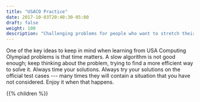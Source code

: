 ```yaml
---
title: "USACO Practice"
date: 2017-10-03T20:40:30-05:00
draft: false
weight: 100
description: "Challenging problems for people who want to stretch their understanding."
---
```


One of the key ideas to keep in mind when learning from USA Computing
Olympiad problems is that time matters. A slow algorithm is not good
enough; keep thinking about the problem, trying to find a more
efficient way to solve it. Always time your solutions. Always try your
solutions on the official test cases --- many times they will contain
a situation that you have not considered. Enjoy it when that happens.

{{% children %}}
